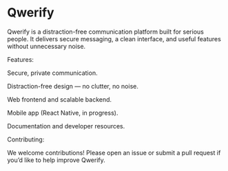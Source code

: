 # Qwerify
Qwerify is a distraction-free communication platform built for serious people.
It delivers secure messaging, a clean interface, and useful features without unnecessary noise.


Features:

  Secure, private communication. 
  
  Distraction-free design — no clutter, no noise. 
  
  Web frontend and scalable backend. 
  
  Mobile app (React Native, in progress). 
  
  Documentation and developer resources. 


Contributing:

  We welcome contributions! Please open an issue or submit a pull request if you’d like to help improve Qwerify.

